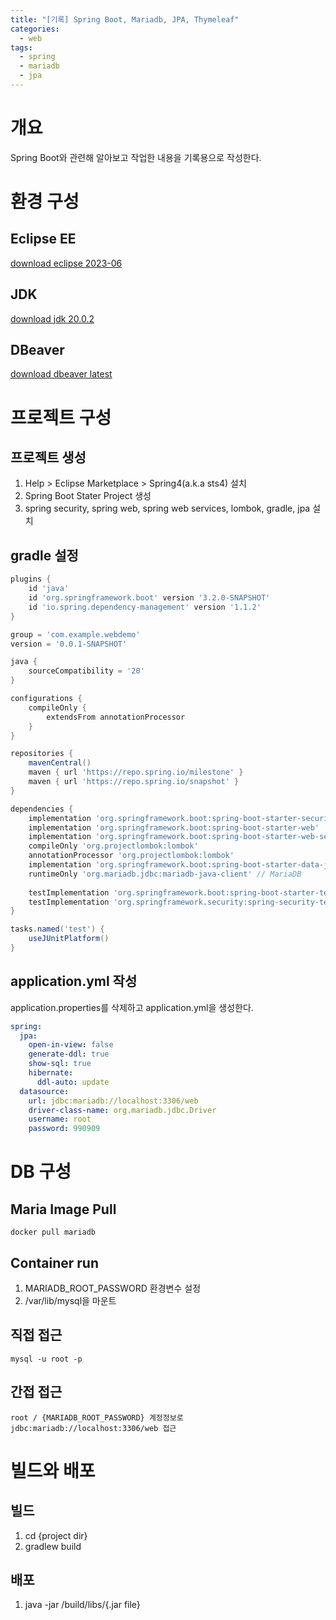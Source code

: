 ```yaml
---
title: "[기록] Spring Boot, Mariadb, JPA, Thymeleaf"
categories: 
  - web
tags:
  - spring
  - mariadb
  - jpa
---
```


# 개요
Spring Boot와 관련해 알아보고 작업한 내용을 기록용으로 작성한다.

# 환경 구성  
## Eclipse EE
[download eclipse 2023-06](https://www.eclipse.org/downloads/packages/installer)
## JDK
[download jdk 20.0.2](https://www.oracle.com/kr/java/technologies/downloads/)
## DBeaver
[download dbeaver latest](https://dbeaver.io/)

# 프로젝트 구성
## 프로젝트 생성
1. Help > Eclipse Marketplace > Spring4(a.k.a sts4) 설치
2. Spring Boot Stater Project 생성
3. spring security, spring web, spring web services, lombok, gradle, jpa 설치
## gradle 설정
``` gradle
plugins {
	id 'java'
	id 'org.springframework.boot' version '3.2.0-SNAPSHOT'
	id 'io.spring.dependency-management' version '1.1.2'
}

group = 'com.example.webdemo'
version = '0.0.1-SNAPSHOT'

java {
	sourceCompatibility = '20'
}

configurations {
	compileOnly {
		extendsFrom annotationProcessor
	}
}

repositories {
	mavenCentral()
	maven { url 'https://repo.spring.io/milestone' }
	maven { url 'https://repo.spring.io/snapshot' }
}

dependencies {
	implementation 'org.springframework.boot:spring-boot-starter-security'
	implementation 'org.springframework.boot:spring-boot-starter-web'
	implementation 'org.springframework.boot:spring-boot-starter-web-services'
	compileOnly 'org.projectlombok:lombok'
	annotationProcessor 'org.projectlombok:lombok'
	implementation 'org.springframework.boot:spring-boot-starter-data-jpa'
	runtimeOnly 'org.mariadb.jdbc:mariadb-java-client' // MariaDB
	
	testImplementation 'org.springframework.boot:spring-boot-starter-test'
	testImplementation 'org.springframework.security:spring-security-test'
}

tasks.named('test') {
	useJUnitPlatform()
}
```
## application.yml 작성
application.properties를 삭제하고 application.yml을 생성한다.  
``` yaml
spring:
  jpa:
    open-in-view: false
    generate-ddl: true
    show-sql: true
    hibernate:
      ddl-auto: update
  datasource:
    url: jdbc:mariadb://localhost:3306/web
    driver-class-name: org.mariadb.jdbc.Driver
    username: root
    password: 990909
```

# DB 구성
## Maria Image Pull
`docker pull mariadb`
## Container run
1. MARIADB_ROOT_PASSWORD 환경변수 설정
2. /var/lib/mysql을 마운트
## 직접 접근
`mysql -u root -p`
## 간접 접근
`root / {MARIADB_ROOT_PASSWORD} 계정정보로 jdbc:mariadb://localhost:3306/web 접근`

# 빌드와 배포
## 빌드
1. cd {project dir}
2. gradlew build

## 배포
1. java -jar /build/libs/{.jar file}
